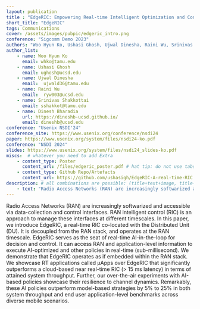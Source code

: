 ```yaml
---
layout: publication
title : "EdgeRIC: Empowering Real-time Intelligent Optimization and Control in NextG Networks"
short_title: "EdgeRIC"
tags: Communications
cover: /assets/images/pubpic/edgeric_intro.png
conference: "Sigcomm Demo 2023"
authors: "Woo Hyun Ko, Ushasi Ghosh, Ujwal Dinesha, Raini Wu, Srinivas Shakkottai, Dinesh Bharadia"
author_list:
    - name: Woo Hyun Ko
      email: whko@tamu.edu
    - name: Ushasi Ghosh
      email: ughosh@ucsd.edu
    - name: Ujwal Dinesha
      email:  ujwald36@tamu.edu
    - name: Raini Wu
      email:  ryw003@ucsd.edu
    - name: Srinivas Shakkottai
      email: sshakkot@tamu.edu
    - name: Dinesh Bharadia
      url: https://dineshb-ucsd.github.io/
      email: dineshb@ucsd.edu
conference: "Usenix NSDI'24"  
conference_site: https://www.usenix.org/conference/nsdi24
paper: https://www.usenix.org/system/files/nsdi24-ko.pdf
conference: "NSDI 2024"
slides: https://www.usenix.org/system/files/nsdi24_slides-ko.pdf
miscs:  # whatever you need to add Extra
    - content_type: Poster
      content_url: /files/edgeric_poster.pdf # hat tip: do not use tabs for idnentation, yaml doesnt support it
    - content_type: Github Repo/Artefacts
      content_url: https://github.com/ushasigh/EdgeRIC-A-real-time-RIC.git
description: # all combinations are possible: (title+text+image, title+image, text+image etc), things will be populated in orders
    - text: "Radio Access Networks (RAN) are increasingly softwarized and accessible via data-collection and control interfaces. RAN intelligent control (RIC) is an approach to manage these interfaces at different timescales. In this paper, we introduce EdgeRIC, a real-time RIC co-located with the Distributed Unit (DU). It is decoupled from the RAN stack, and operates at the RAN timescale. EdgeRIC serves as the seat of real-time AI-in-the-loop for decision and control. It can access RAN and application-level information to execute AI-optimized and other policies in real-time (sub-millisecond). We demonstrate that EdgeRIC operates as if embedded within the RAN stack. We showcase RT applications called μApps over EdgeRIC that significantly outperforms a cloud-based near real-time RIC (> 15 ms latency) in terms of attained system throughput. Further, our over-the-air experiments with AI-based policies showcase their resilience to channel dynamics. Remarkably, these AI policies outperform model-based strategies by 5% to 25% in both system throughput and end user application-level benchmarks across diverse mobile scenarios. "      
---
```

Radio Access Networks (RAN) are increasingly softwarized and accessible via data-collection and control interfaces. RAN intelligent control (RIC) is an approach to manage these interfaces at different timescales. In this paper, we introduce EdgeRIC, a real-time RIC co-located with the Distributed Unit (DU). It is decoupled from the RAN stack, and operates at the RAN timescale. EdgeRIC serves as the seat of real-time AI-in-the-loop for decision and control. It can access RAN and application-level information to execute AI-optimized and other policies in real-time (sub-millisecond). We demonstrate that EdgeRIC operates as if embedded within the RAN stack. We showcase RT applications called μApps over EdgeRIC that significantly outperforms a cloud-based near real-time RIC (> 15 ms latency) in terms of attained system throughput. Further, our over-the-air experiments with AI-based policies showcase their resilience to channel dynamics. Remarkably, these AI policies outperform model-based strategies by 5% to 25% in both system throughput and end user application-level benchmarks across diverse mobile scenarios.
